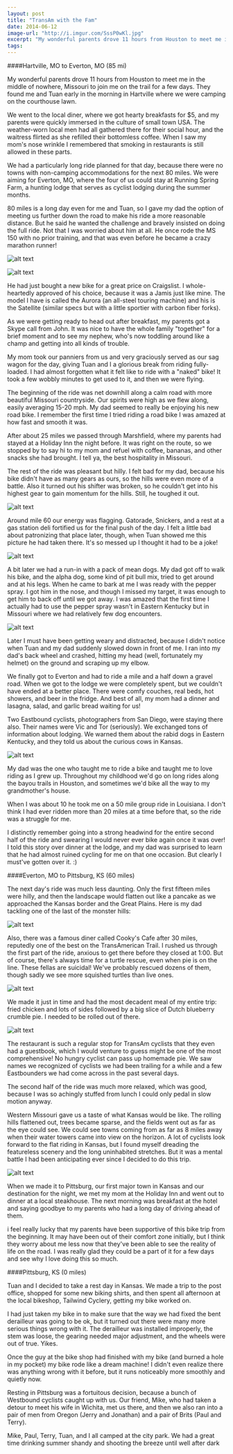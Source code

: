 ```yaml
---
layout: post
title: "TransAm with the Fam"
date: 2014-06-12
image-url: "http://i.imgur.com/SssP0wKl.jpg"
excerpt: "My wonderful parents drove 11 hours from Houston to meet me in the middle of nowhere, Missouri to join me on the trail for a few days. They found me and Tuan early in the morning in Hartville where we were camping on the courthouse lawn. "
tags:
---
```

####Hartville, MO to Everton, MO (85 mi)

My wonderful parents drove 11 hours from Houston to meet me in the middle of nowhere, Missouri to join me on the trail for a few days. They found me and Tuan early in the morning in Hartville where we were camping on the courthouse lawn. 

We went to the local diner, where we got hearty breakfasts for $5, and my parents were quickly immersed in the culture of small town USA. The weather-worn local men had all gathered there for their social hour, and the waitress flirted as she refilled their bottomless coffee. When I saw my mom's nose wrinkle I remembered that smoking in restaurants is still allowed in these parts. 

We had a particularly long ride planned for that day, because there were no towns with non-camping accommodations for the next 80 miles. We were aiming for Everton, MO, where the four of us could stay at Running Spring Farm, a hunting lodge that serves as cyclist lodging during the summer months. 

80 miles is a long day even for me and Tuan, so I gave my dad the option of meeting us further down the road to make his ride a more reasonable distance. But he said he wanted the challenge and bravely insisted on doing the full ride. Not that I was worried about him at all. He once rode the MS 150 with no prior training, and that was even before he became a crazy marathon runner!

![alt text](http://i.imgur.com/1PYQeFyl.jpg)

![alt text](http://i.imgur.com/Qlz15SWl.jpg "Ready to roll")

He had just bought a new bike for a great price on Craigslist. I whole-heartedly approved of his choice, because it was a Jamis just like mine. The model I have is called the Aurora (an all-steel touring machine) and his is the Satellite (similar specs but with a little sportier with carbon fiber forks). 

As we were getting ready to head out after breakfast, my parents got a Skype call from John. It was nice to have the whole family "together" for a brief moment and to see my nephew, who's now toddling around like a champ and getting into all kinds of trouble.

My mom took our panniers from us and very graciously served as our sag wagon for the day, giving Tuan and I a glorious break from riding fully-loaded. I had almost forgotten what it felt like to ride with a "naked" bike! It took a few wobbly minutes to get used to it, and then we were flying. 

The beginning of the ride was net downhill along a calm road with more beautiful Missouri countryside. Our spirits were high as we flew along, easily averaging 15-20 mph. My dad seemed to really be enjoying his new road bike. I remember the first time I tried riding a road bike I was amazed at how fast and smooth it was.

After about 25 miles we passed through Marshfield, where my parents had stayed at a Holiday Inn the night before. It was right on the route, so we stopped by to say hi to my mom and refuel with coffee, bananas, and other snacks she had brought. I tell ya, the best hospitality in Missouri.

The rest of the ride was pleasant but hilly. I felt bad for my dad, because his bike didn't have as many gears as ours, so the hills were even more of a battle. Also it turned out his shifter was broken, so he couldn't get into his highest gear to gain momentum for the hills. Still, he toughed it out.

![alt text](http://i.imgur.com/OFuW2PUl.jpg)

Around mile 60 our energy was flagging. Gatorade, Snickers, and a rest at a gas station deli fortified us for the final push of the day. I felt a little bad about patronizing that place later, though, when Tuan showed me this picture he had taken there. It's so messed up I thought it had to be a joke! 

![alt text](http://i.imgur.com/leHp4Oxl.jpg)

A bit later we had a run-in with a pack of mean dogs. My dad got off to walk his bike, and the alpha dog, some kind of pit bull mix, tried to get around and at his legs. When he came to bark at me I was ready with the pepper spray. I got him in the nose, and though I missed my target, it was enough to get him to back off until we got away. I was amazed that the first time I actually had to use the pepper spray wasn't in Eastern Kentucky but in Missouri where we had relatively few dog encounters.

![alt text](http://i.imgur.com/ubK7hUJl.jpg)

Later I must have been getting weary and distracted, because I didn't notice when Tuan and my dad suddenly slowed down in front of me. I ran into my dad's back wheel and crashed, hitting my head (well, fortunately my helmet) on the ground and scraping up my elbow. 
 
We finally got to Everton and had to ride a mile and a half down a gravel road. When we got to the lodge we were completely spent, but we couldn't have ended at a better place. There were comfy couches, real beds, hot showers, and beer in the fridge. And best of all, my mom had a dinner and lasagna, salad, and garlic bread waiting for us! 

Two Eastbound cyclists, photographers from San Diego, were staying there also. Their names were Vic and Tor (seriously). We exchanged tons of information about lodging. We warned them about the rabid dogs in Eastern Kentucky, and they told us about the curious cows in Kansas.

![alt text](http://i.imgur.com/dXqxUrVl.jpg)

My dad was the one who taught me to ride a bike and taught me to love riding as I grew up. Throughout my childhood we'd go on long rides along the bayou trails in Houston, and sometimes we'd bike all the way to my grandmother's house. 

When I was about 10 he took me on a 50 mile group ride in Louisiana. I don't think I had ever ridden more than 20 miles at a time before that, so the ride was a struggle for me. 

I distinctly remember going into a strong headwind for the entire second half of the ride and swearing I would never ever bike again once it was over! I told this story over dinner at the lodge, and my dad was surprised to learn that he had almost ruined cycling for me on that one occasion. But clearly I must've gotten over it. :)

####Everton, MO to Pittsburg, KS (60 miles)

The next day's ride was much less daunting. Only the first fifteen miles were hilly, and then the landscape would flatten out like a pancake as we approached the Kansas border and the Great Plains. Here is my dad tackling one of the last of the monster hills:

![alt text](http://i.imgur.com/uhrY3swl.jpg)

Also, there was a famous diner called Cooky's Cafe after 30 miles, reputedly one of the best on the TransAmerican Trail. I rushed us through the first part of the ride, anxious to get there before they closed at 1:00. But of course, there's always time for a turtle rescue, even when pie is on the line. These fellas are suicidal! We've probably rescued dozens of them, though sadly we see more squished turtles than live ones.

![alt text](http://i.imgur.com/rDShnh6l.jpg)

We made it just in time and had the most decadent meal of my entire trip: fried chicken and lots of sides followed by a big slice of Dutch blueberry crumble pie. I needed to be rolled out of there. 

![alt text](http://i.imgur.com/AGNVMyFl.jpg)

The restaurant is such a regular stop for TransAm cyclists that they even had a guestbook, which I would venture to guess might be one of the most comprehensive! No hungry cyclist can pass up homemade pie. We saw names we recognized of cyclists we had been trailing for a while and a few Eastbounders we had come across in the past several days.

The second half of the ride was much more relaxed, which was good, because I was so achingly stuffed from lunch I could only pedal in slow motion anyway. 

Western Missouri gave us a taste of what Kansas would be like. The rolling hills flattened out, trees became sparse, and the fields went out as far as the eye could see. We could see towns coming from as far as 8 miles away when their water towers came into view on the horizon. A lot of cyclists look forward to the flat riding in Kansas, but I found myself dreading the featureless scenery and the long uninhabited stretches. But it was a mental battle I had been anticipating ever since I decided to do this trip.

![alt text](http://i.imgur.com/kuYX1vUl.jpg)

When we made it to Pittsburg, our first major town in Kansas and our destination for the night, we met my mom at the Holiday Inn and went out to dinner at a local steakhouse. The next morning was breakfast at the hotel and saying goodbye to my parents who had a long day of driving ahead of them.

i feel really lucky that my parents have been supportive of this bike trip from the beginning. It may have been out of their comfort zone initially, but I think they worry about me less now that they've been able to see the reality of life on the road. I was really glad they could be a part of it for a few days and see why I love doing this so much.

####Pittsburg, KS (0 miles)

Tuan and I decided to take a rest day in Kansas. We made a trip to the post office, shopped for some new biking shirts, and then spent all afternoon at the local bikeshop, Tailwind Cyclery, getting my bike worked on. 

I had just taken my bike in to make sure that the way we had fixed the bent derailleur was going to be ok, but it turned out there were many more serious things wrong with it. The derailleur was installed improperly, the stem was loose, the gearing needed major adjustment, and the wheels were out of true. Yikes. 

Once the guy at the bike shop had finished with my bike (and burned a hole in my pocket) my bike rode like a dream machine! I didn't even realize there was anything wrong with it before, but it runs noticeably more smoothly and quietly now.

Resting in Pittsburg was a fortuitous decision, because a bunch of Westbound cyclists caught up with us. Our friend, Mike, who had taken a detour to meet his wife in Wichita, met us there, and then we also ran into a pair of men from Oregon (Jerry and Jonathan) and a pair of Brits (Paul and Terry). 

Mike, Paul, Terry, Tuan, and I all camped at the city park. We had a great time drinking summer shandy and shooting the breeze until well after dark